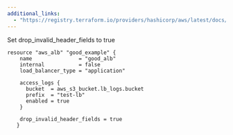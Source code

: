 ```yaml
---
additional_links: 
  - "https://registry.terraform.io/providers/hashicorp/aws/latest/docs/resources/lb#drop_invalid_header_fields"
---
```


Set drop_invalid_header_fields to true

```hcl
resource "aws_alb" "good_example" {
 	name               = "good_alb"
 	internal           = false
 	load_balancer_type = "application"
 	
 	access_logs {
 	  bucket  = aws_s3_bucket.lb_logs.bucket
 	  prefix  = "test-lb"
 	  enabled = true
 	}
   
 	drop_invalid_header_fields = true
   }
```
